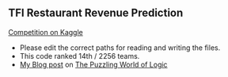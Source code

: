## TFI Restaurant Revenue Prediction
[Competition on Kaggle](https://www.kaggle.com/c/restaurant-revenue-prediction)

* Please edit the correct paths for reading and writing the files.
* This code ranked 14th / 2256 teams.
* [My Blog post](http://rohanrao91.blogspot.in/2015/05/tfi-restaurant-revenue-prediction.html) on [The Puzzling World of Logic](http://rohanrao91.blogspot.in)

